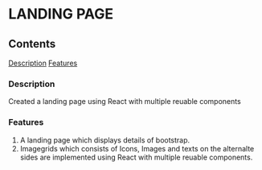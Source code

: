 # LANDING PAGE
## Contents
[Description](#description)
[Features](#features)

### Description
Created a landing page using React with multiple reuable components

### Features
1. A landing page which displays details of bootstrap.
2. Imagegrids which consists of Icons, Images and texts on the alternalte sides are implemented using React with multiple reuable components.
